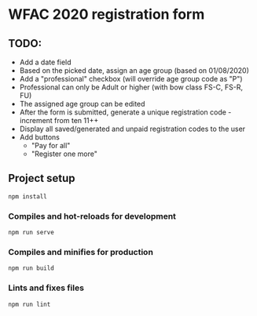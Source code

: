 # WFAC 2020 registration form

## TODO:
- Add a date field
- Based on the picked date, assign an age group (based on 01/08/2020)
- Add a "professional" checkbox (will override age group code as "P")
- Professional can only be Adult or higher (with bow class FS-C, FS-R, FU)
- The assigned age group can be edited
- After the form is submitted, generate a unique registration code - increment from ten 11++
- Display all saved/generated and unpaid registration codes to the user
- Add buttons
  - "Pay for all"
  - "Register one more"

## Project setup
```
npm install
```

### Compiles and hot-reloads for development
```
npm run serve
```

### Compiles and minifies for production
```
npm run build
```

### Lints and fixes files
```
npm run lint
```
